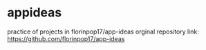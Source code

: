 # appideas
 practice of projects in florinpop17/app-ideas
 orginal repository link:
 https://github.com/florinpop17/app-ideas
